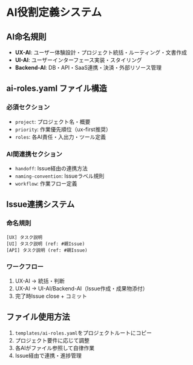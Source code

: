 # AI役割定義システム

## AI命名規則

- **UX-AI**: ユーザー体験設計・プロジェクト統括・ルーティング・文書作成
- **UI-AI**: ユーザーインターフェース実装・スタイリング
- **Backend-AI**: DB・API・SaaS連携・決済・外部リソース管理

## ai-roles.yaml ファイル構造

### 必須セクション
- `project`: プロジェクト名・概要
- `priority`: 作業優先順位（ux-first推奨）
- `roles`: 各AI責任・入出力・ツール定義

### AI間連携セクション
- `handoff`: Issue経由の連携方法
- `naming-convention`: Issueラベル規則
- `workflow`: 作業フロー定義

## Issue連携システム

### 命名規則
```
[UX] タスク説明
[UI] タスク説明 (ref: #親Issue)
[API] タスク説明 (ref: #親Issue)
```

### ワークフロー
1. UX-AI → 統括・判断
2. UX-AI → UI-AI/Backend-AI（Issue作成・成果物添付）
3. 完了時Issue close + コミット

## ファイル使用方法

1. `templates/ai-roles.yaml`をプロジェクトルートにコピー
2. プロジェクト要件に応じて調整
3. 各AIがファイル参照して自律作業
4. Issue経由で連携・進捗管理
